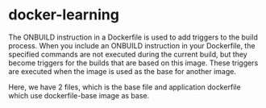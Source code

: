 # docker-learning

The ONBUILD instruction in a Dockerfile is used to add triggers to the build process. When you include an ONBUILD instruction 
in your Dockerfile, the specified commands are not executed during the current build, but they become triggers for the builds 
that are based on this image. These triggers are executed when the image is used as the base for another image.

Here, we have 2 files, which is the base file and application dockerfile which use dockerfile-base image as base.



